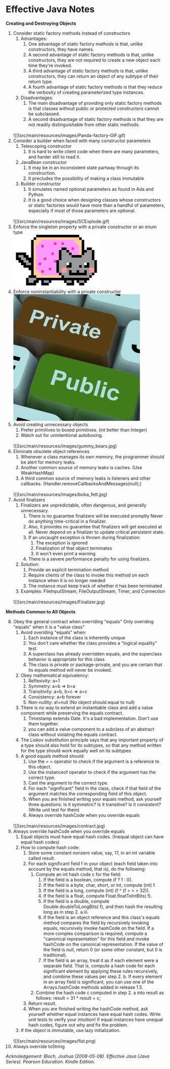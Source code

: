 # Effective Java Notes

**Creating and Destroying Objects**

1. Consider static factory methods instead of constructors
    1. Advantages: 
        1. One advantage of static factory methods is that, unlike constructors, they have names.
        2. A second advantage of static factory methods is that, unlike constructors, they are not required to create a new object each time they're invoked.
        3. A third advantage of static factory methods is that, unlike constructors, they can return an object of any subtype of their return type.
        4. A fourth advantage of static factory methods is that they reduce the verbosity of creating parameterized type instances.
    2. Disadvantages:
        1. The main disadvantage of providing only static factory methods is that classes without public or protected constructors cannot be subclassed.
        2. A second disadvantage of static factory methods is that they are not readily distinguishable from other static methods.
    <br />
    ![](src/main/resources/images/Panda-factory-GIF.gif)
    <br />
2. Consider a builder when faced with many constructor parameters
    1. Telescoping constructor
        1. It is hard to write client code when there are many parameters, and harder still to read it.
    2. JavaBean constructor
        1. It may be in an inconsistent state partway through its construction.
        2. It precludes the possibility of making a class immutable
    3. Builder constructor
        1. It simulates named optional parameters as found in Ada and Python.
        2. It is a good choice when designing classes whose constructors or static factories would have more than a handful of parameters, especially if most of those parameters are optional.
    <br />
    ![](src/main/resources/images/SCExplode.gif)
    <br />
3. Enforce the singleton property with a private constructor or an enum type
    <br />
    ![](src/main/resources/images/nyan_cat.gif)
    <br />
4. Enforce noninstantiability with a private constructor
    <br />
    ![](src/main/resources/images/Public-Private.jpg)
    <br />
5. Avoid creating unnecessary objects
    1. Prefer primitives to boxed primitives. (int better than Integer)
    2. Watch out for unintentional autoboxing. 
    <br />
    ![](src/main/resources/images/gummy_bears.jpg)
    <br />
6. Eliminate obsolete object references
    1. Whenever a class manages its own memory, the programmer should be alert for memory leaks.
    2. Another common source of memory leaks is caches. (Use WeakHashMap)
    3. A third common source of memory leaks is listeners and other callbacks. (Handler.removeCallbacksAndMessages(null);)
    <br />
    ![](src/main/resources/images/boba_fett.jpg)
    <br />
7. Avoid finalizers
    1. Finalizers are unpredictable, often dangerous, and generally unnecessary.
        1. There is no guarantee finalizers will be executed promptly
            Never do anything time-critical in a finalizer.
        2. Also, it provides no guarantee that finalizers will get executed at all.
            Never depend on a finalizer to update critical persistent state.
        3. If an uncaught exception is thrown during finalization: 
            1. The exception is ignored
            2. Finalization of that object terminates 
            3. It won't even print a warning
        4. There is a severe performance penalty for using finalizers.
    2. Solution:
        1. Provide an explicit termination method
        2. Require clients of the class to invoke this method on each instance when it is no longer needed
        3. The instance must keep track of whether it has been terminated
    3. Examples: FileInputStream, FileOutputStream, Timer, and Connection
    <br />
    ![](src/main/resources/images/Finalizer.jpg)
    <br />

**Methods Common to All Objects**
   
8. Obey the general contract when overriding "equals"
    Only overiding "equals" when it is a "value class"
    1. Avoid overiding "equals" when:
        1. Each instance of the class is inherently unique
        2. You don't care whether the class provides a "logical equality" test.
        3. A superclass has already overridden equals, and the superclass behavior is appropriate for this class.
        4. The class is private or package-private, and you are certain that its equals method will never be invoked.
    2. Obey mathematical equivalency:
        1. Reflexivity: a=1
        2. Symmetry: a=b => b=a
        3. Transitivity: a=b, b=c => a=c
        4. Consistency: a=b forever
        5. Non-nullity: a!=null (No object should equal to null)
    3. There is no way to extend an instantiable class and add a value component while preserving the equals contract.
        1. Timestamp extends Date. It's a bad implementation. Don't use them together.
        2. you can add a value component to a subclass of an abstract class without violating the equals contract.
    4. The Liskov substitution principle says that any important property of a type should also hold for its subtypes, so that any method written for the type should work equally well on its subtypes
    5. A good equals method should:
        1. Use the = = operator to check if the argument is a reference to this object.
        2. Use the instanceof operator to check if the argument has the correct type.
        3. Cast the argument to the correct type.
        4. For each "significant" field in the class, check if that field of the argument matches the corresponding field of this object.
        5. When you are finished writing your equals method, ask yourself three questions: Is it symmetric? Is it transitive? Is it consistent? (Write unit test for them)
        6. Always override hashCode when you override equals
    <br />
    ![](src/main/resources/images/contract.jpg)
    <br />
9. Always override hashCode when you override equals
    1. Equal objects must have equal hash codes. (Inequal object can have equal hash codes)
    2. How to compute hash code:
        1. Store some constant nonzero value, say, 17, in an int variable called result. 
        2. For each significant field f in your object (each field taken into account by the equals method, that is), do the following: 
            1. Compute an int hash code c for the field: 
                1. If the field is a boolean, compute (f ? 1 : 0). 
                2. If the field is a byte, char, short, or int, compute (int) f. 
                3. If the field is a long, compute (int) (f ^ (f > > > 32)). 
                4. If the field is a float, compute Float.floatToIntBits( f). 
                5. If the field is a double, compute Double.doubleToLongBits( f), and then hash the resulting long as in step 2. a.iii. 
                6. If the field is an object reference and this class's equals method compares the field by recursively invoking equals, recursively invoke hashCode on the field. If a more complex comparison is required, compute a "canonical representation" for this field and invoke hashCode on the canonical representation. If the value of the field is null, return 0 (or some other constant, but 0 is traditional). 
                7. If the field is an array, treat it as if each element were a separate field. That is, compute a hash code for each significant element by applying these rules recursively, and combine these values per step 2. b. If every element in an array field is significant, you can use one of the Arrays.hashCode methods added in release 1.5. 
            2. Combine the hash code c computed in step 2. a into result as follows: 
                result = 31 * result + c; 
        3. Return result.
        4. When you are finished writing the hashCode method, ask yourself whether equal instances have equal hash codes. Write unit tests to verify your intuition! If equal instances have unequal hash codes, figure out why and fix the problem.
    3. If the object is immutable, use lazy initialization.
    <br />
    ![](src/main/resources/images/fist.png)
    <br />
10. Always override toString
    
    
*Acknoledgement: Bloch, Joshua (2008-05-08). Effective Java (Java Series). Pearson Education. Kindle Edition.* 